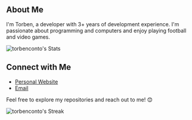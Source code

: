 ## About Me
I'm Torben, a developer with 3+ years of development experience. I'm passionate about programming and computers and enjoy playing football and video games.

![torbenconto's Stats](https://github-readme-stats.vercel.app/api?username=torbenconto&theme=vue-dark&show_icons=true&hide_border=true&count_private=true)

## Connect with Me
- [Personal Website](https://tconto.dev)
- [Email](mailto:torben@tconto.dev)

Feel free to explore my repositories and reach out to me! 😊

![torbenconto's Streak](https://github-readme-streak-stats.herokuapp.com/?user=torbenconto&theme=vue-dark&hide_border=true)
